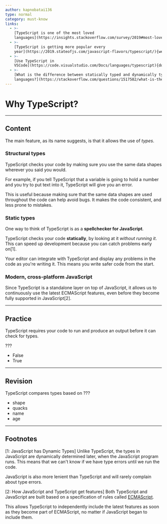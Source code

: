 ```yaml
---
author: kapnobatai136
type: normal
category: must-know
links:
  - >-
    [TypeScript is one of the most loved
    languages](https://insights.stackoverflow.com/survey/2019#most-loved-dreaded-and-wanted){website}
  - >-
    [TypeScript is getting more popular every
    year](https://2019.stateofjs.com/javascript-flavors/typescript/){website}
  - >-
    [Use TypeScript in
    VSCode](https://code.visualstudio.com/Docs/languages/typescript){documentation}
  - >-
    [What is the difference between statically typed and dynamically typed
    languages?](https://stackoverflow.com/questions/1517582/what-is-the-difference-between-statically-typed-and-dynamically-typed-languages){discussion}
---
```


# Why TypeScript?


---

## Content

The main feature, as its name suggests, is that it allows the use of *types*.

### Structural types

TypeScript checks your code by making sure you use the same data shapes wherever you said you would.

For example, if you tell TypeScript that a variable is going to hold a number and you try to put text into it, TypeScript will give you an error.

This is useful because making sure that the same data shapes are used throughout the code can help avoid bugs. It makes the code consistent, and less prone to mistakes.

### Static types

One way to think of TypeScript is as a **spellchecker for JavaScript**.

TypeScript checks your code **statically**, by looking at it *without running it*. This can speed up development because you can catch problems early on[1].

Your editor can integrate with TypeScript and display any problems in the code as you're writing it. This means you write safer code from the start.

### Modern, cross-platform JavaScript

Since TypeScript is a standalone layer on top of JavaScript, it allows us to continuously use the latest ECMAScript features, even before they become fully supported in JavaScript[2].


---

## Practice

TypeScript requires your code to run and produce an output before it can check for types.

???

- False
- True


---

## Revision

TypeScript compares types based on ???

- shape
- quacks
- name
- age


---

## Footnotes

[1: JavaScript has Dynamic Types]
Unlike TypeScript, the types in JavaScript are dynamically determined later, when the JavaScript program runs. This means that we can't know if we have type errors until we run the code.

JavaScript is also more lenient than TypeScript and will rarely complain about type errors.

[2: How JavaScript and TypeScript get features]
Both TypeScript and JavaScript are built based on a specification of rules called [ECMAScript](https://en.wikipedia.org/wiki/ECMAScript).

This allows TypeScript to independently include the latest features as soon as they become part of ECMAScript, no matter if JavaScript began to include them.
 
